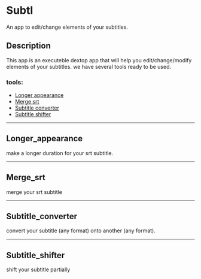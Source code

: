 # **Subtl**
An app to edit/change elements of your subtitles.

## Description
This app is an executeble dextop app that will help you edit/change/modify elements of your subtitles. 
we have several tools ready to be used.
### tools:
- [Longer appearance](#Longer_appearance)
- [Merge srt](#Merge_srt)
- [Subtitle converter](#Subtitle_converter)
- [Subtitle shifter](#Subtitle_shifter)

---
## Longer_appearance
make a longer duration for your srt subtitle.

---
## Merge_srt
merge your srt subtitle

---
## Subtitle_converter
convert your subtitle (any format) onto another (any format).

---
## Subtitle_shifter
shift your subtitle partially
